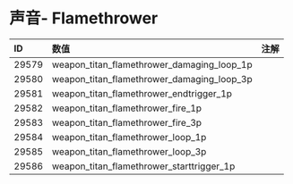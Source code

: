 # 声音- Flamethrower

| ID | 数值 | 注解 |
| :--- | :--- | :--- |
| 29579 | weapon\_titan\_flamethrower\_damaging\_loop\_1p |  |
| 29580 | weapon\_titan\_flamethrower\_damaging\_loop\_3p |  |
| 29581 | weapon\_titan\_flamethrower\_endtrigger\_1p |  |
| 29582 | weapon\_titan\_flamethrower\_fire\_1p |  |
| 29583 | weapon\_titan\_flamethrower\_fire\_3p |  |
| 29584 | weapon\_titan\_flamethrower\_loop\_1p |  |
| 29585 | weapon\_titan\_flamethrower\_loop\_3p |  |
| 29586 | weapon\_titan\_flamethrower\_starttrigger\_1p |  |

